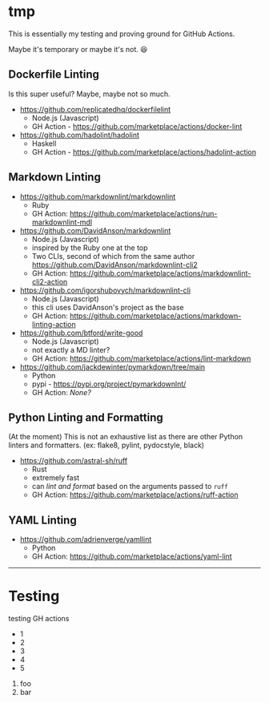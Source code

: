 # tmp

This is essentially my testing and proving ground for GitHub Actions.

Maybe it's temporary or maybe it's not. :laughing:

<!---
Pulled my self-written linting docs from
https://github.com/hellt/markdown-footnote-sorter/issues/17#issuecomment-2403704794
https://github.com/hellt/markdown-footnote-sorter/issues/17#issuecomment-2463479513
--->

## Dockerfile Linting

Is this super useful? Maybe, maybe not so much.

* https://github.com/replicatedhq/dockerfilelint
   * Node.js (Javascript)
   * GH Action - https://github.com/marketplace/actions/docker-lint
* https://github.com/hadolint/hadolint
   * Haskell
   * GH Action - https://github.com/marketplace/actions/hadolint-action

## Markdown Linting

* https://github.com/markdownlint/markdownlint
    * Ruby
    * GH Action: https://github.com/marketplace/actions/run-markdownlint-mdl
* https://github.com/DavidAnson/markdownlint
    * Node.js (Javascript)
    * inspired by the Ruby one at the top
    * Two CLIs, second of which from the same author
      https://github.com/DavidAnson/markdownlint-cli2
    * GH Action: https://github.com/marketplace/actions/markdownlint-cli2-action
* https://github.com/igorshubovych/markdownlint-cli
    * Node.js (Javascript)
    * this cli uses DavidAnson's project as the base
    * GH Action: https://github.com/marketplace/actions/markdown-linting-action
* https://github.com/btford/write-good
   * Node.js (Javascript)
   * not exactly a MD linter?
   * GH Action: https://github.com/marketplace/actions/lint-markdown
* https://github.com/jackdewinter/pymarkdown/tree/main
    * Python
    * pypi - https://pypi.org/project/pymarkdownlnt/
    * GH Action: _None?_

## Python Linting and Formatting

(At the moment) This is not an exhaustive list as there are other Python
linters and formatters. (ex: flake8, pylint, pydocstyle, black)

* https://github.com/astral-sh/ruff
    * Rust
    * extremely fast
    * can _lint and format_ based on the arguments passed to `ruff`
    * GH Action: https://github.com/marketplace/actions/ruff-action

## YAML Linting

* https://github.com/adrienverge/yamllint
   * Python
   * GH Action: https://github.com/marketplace/actions/yaml-lint

<!---
https://github.com/mattcone/markdown-guide/blob/master/_basic-syntax/horizontal-rules.md

Horizontal rule
```markdown
***
---
___
```
--->

---

# Testing

testing GH actions

* 1
* 2
* 3
* 4
* 5

1. foo
1. bar
